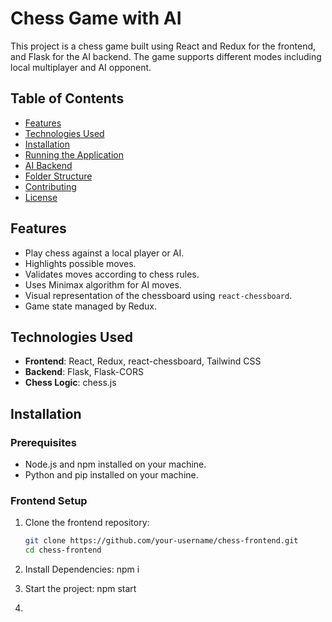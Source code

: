 # Chess Game with AI

This project is a chess game built using React and Redux for the frontend, and Flask for the AI backend. The game supports different modes including local multiplayer and AI opponent.

## Table of Contents
- [Features](#features)
- [Technologies Used](#technologies-used)
- [Installation](#installation)
- [Running the Application](#running-the-application)
- [AI Backend](#ai-backend)
- [Folder Structure](#folder-structure)
- [Contributing](#contributing)
- [License](#license)

## Features
- Play chess against a local player or AI.
- Highlights possible moves.
- Validates moves according to chess rules.
- Uses Minimax algorithm for AI moves.
- Visual representation of the chessboard using `react-chessboard`.
- Game state managed by Redux.

## Technologies Used
- **Frontend**: React, Redux, react-chessboard, Tailwind CSS
- **Backend**: Flask, Flask-CORS
- **Chess Logic**: chess.js

## Installation

### Prerequisites
- Node.js and npm installed on your machine.
- Python and pip installed on your machine.

### Frontend Setup

1. Clone the frontend repository:
   ```sh
   git clone https://github.com/your-username/chess-frontend.git
   cd chess-frontend
2. Install Dependencies:
    npm i
3. Start the project:
    npm start


4. 
